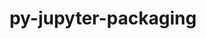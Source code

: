 ---
title: "py-jupyter-packaging"
layout: cache
categories: [package, develop]
meta: {"compilers": ["gcc@11.4.0", "gcc@9.4.0", "none"], "num_specs": 34, "num_specs_by_stack": {"data-vis-sdk": 5, "e4s": 10, "e4s-neoverse-v2": 10, "e4s-neoverse_v1": 6, "e4s-power": 3, "root": 34}, "oss": ["ubuntu20.04", "ubuntu22.04"], "platforms": ["linux"], "stacks": ["data-vis-sdk", "e4s", "e4s-neoverse-v2", "e4s-neoverse_v1", "e4s-power", "root"], "targets": ["neoverse_v1", "neoverse_v2", "ppc64le", "x86_64_v3"], "versions": ["0.12.3"]}
spec_details: [{"compiler": "none", "hash": "2jmnxhldhnrkai6cicgbzoq2ezhfymzo", "os": "ubuntu22.04", "platform": "linux", "size": "-", "stacks": ["e4s-neoverse-v2", "root"], "target": "neoverse_v2", "variants": ["build_system=python_pip"], "versions": ["0.12.3"]}, {"compiler": "none", "hash": "2uhywdlcs77t7hhexrmqnvbskbb7exlq", "os": "ubuntu22.04", "platform": "linux", "size": "-", "stacks": ["e4s", "root"], "target": "x86_64_v3", "variants": ["build_system=python_pip"], "versions": ["0.12.3"]}, {"compiler": "none", "hash": "36xzy4b5ufwziotklskt5zlwzh2tanzx", "os": "ubuntu22.04", "platform": "linux", "size": "-", "stacks": ["e4s-neoverse-v2", "root"], "target": "neoverse_v2", "variants": ["build_system=python_pip"], "versions": ["0.12.3"]}, {"compiler": "none", "hash": "5nxffsprghbay7lzuh63ktlptt5qkrrc", "os": "ubuntu22.04", "platform": "linux", "size": "-", "stacks": ["e4s", "root"], "target": "x86_64_v3", "variants": ["build_system=python_pip"], "versions": ["0.12.3"]}, {"compiler": "none", "hash": "5p5oltb3gjh2y47353vsj3rxwkp76rdu", "os": "ubuntu22.04", "platform": "linux", "size": "-", "stacks": ["e4s", "root"], "target": "x86_64_v3", "variants": ["build_system=python_pip"], "versions": ["0.12.3"]}, {"compiler": "gcc@11.4.0", "hash": "5wdoa4xlpannl5kvlamj6htf4b4xz2cr", "os": "ubuntu22.04", "platform": "linux", "size": "-", "stacks": ["e4s-neoverse_v1", "root"], "target": "neoverse_v1", "variants": ["build_system=python_pip"], "versions": ["0.12.3"]}, {"compiler": "none", "hash": "7byj2fzycy76s3cwjmasfdxf3rizwhk5", "os": "ubuntu22.04", "platform": "linux", "size": "-", "stacks": ["e4s", "root"], "target": "x86_64_v3", "variants": ["build_system=python_pip"], "versions": ["0.12.3"]}, {"compiler": "none", "hash": "7u2f5h5mnffoehn4bv4mfdkwgvzl4xko", "os": "ubuntu22.04", "platform": "linux", "size": "-", "stacks": ["e4s-neoverse-v2", "root"], "target": "neoverse_v2", "variants": ["build_system=python_pip"], "versions": ["0.12.3"]}, {"compiler": "none", "hash": "a65gy6phzrxcybduxrm4jlnrbykwiusx", "os": "ubuntu22.04", "platform": "linux", "size": "-", "stacks": ["e4s", "root"], "target": "x86_64_v3", "variants": ["build_system=python_pip"], "versions": ["0.12.3"]}, {"compiler": "none", "hash": "beft6qvq44iip5xy7zdwqh77pyusjj4a", "os": "ubuntu22.04", "platform": "linux", "size": "-", "stacks": ["e4s-neoverse-v2", "root"], "target": "neoverse_v2", "variants": ["build_system=python_pip"], "versions": ["0.12.3"]}, {"compiler": "gcc@11.4.0", "hash": "cyct5iskyxeyg3go53wqvuiugrwjy54p", "os": "ubuntu22.04", "platform": "linux", "size": "-", "stacks": ["e4s-neoverse_v1", "root"], "target": "neoverse_v1", "variants": ["build_system=python_pip"], "versions": ["0.12.3"]}, {"compiler": "none", "hash": "f3pxf2xvkrhkttlnqvm6gnxj7fv5kw6a", "os": "ubuntu20.04", "platform": "linux", "size": "-", "stacks": ["data-vis-sdk", "root"], "target": "x86_64_v3", "variants": ["build_system=python_pip"], "versions": ["0.12.3"]}, {"compiler": "none", "hash": "fmohub2xoo6bklhpvmzk5xlfhp4n7wc6", "os": "ubuntu22.04", "platform": "linux", "size": "-", "stacks": ["e4s-neoverse-v2", "root"], "target": "neoverse_v2", "variants": ["build_system=python_pip"], "versions": ["0.12.3"]}, {"compiler": "none", "hash": "fod6rreensoy24hvpghlrb3fuq2xn3y4", "os": "ubuntu22.04", "platform": "linux", "size": "-", "stacks": ["e4s-neoverse-v2", "root"], "target": "neoverse_v2", "variants": ["build_system=python_pip"], "versions": ["0.12.3"]}, {"compiler": "none", "hash": "ge6ifqmwc6a7qek2yrexf2szt76yiezm", "os": "ubuntu22.04", "platform": "linux", "size": "-", "stacks": ["e4s", "root"], "target": "x86_64_v3", "variants": ["build_system=python_pip"], "versions": ["0.12.3"]}, {"compiler": "gcc@9.4.0", "hash": "gggptk6i2qmn7jcwazpyw5x37erhwifx", "os": "ubuntu20.04", "platform": "linux", "size": "-", "stacks": ["e4s-power", "root"], "target": "ppc64le", "variants": ["build_system=python_pip"], "versions": ["0.12.3"]}, {"compiler": "none", "hash": "k7shnj7insw5bofupr2hinckyv4qkthp", "os": "ubuntu20.04", "platform": "linux", "size": "-", "stacks": ["data-vis-sdk", "root"], "target": "x86_64_v3", "variants": ["build_system=python_pip"], "versions": ["0.12.3"]}, {"compiler": "none", "hash": "lcwixeovvgcvxu333n3sp5uj43krtg3r", "os": "ubuntu22.04", "platform": "linux", "size": "-", "stacks": ["e4s-neoverse-v2", "root"], "target": "neoverse_v2", "variants": ["build_system=python_pip"], "versions": ["0.12.3"]}, {"compiler": "gcc@11.4.0", "hash": "mxrvviczinnoug2ijpaa6u7wraf3phmh", "os": "ubuntu22.04", "platform": "linux", "size": "-", "stacks": ["e4s-neoverse_v1", "root"], "target": "neoverse_v1", "variants": ["build_system=python_pip"], "versions": ["0.12.3"]}, {"compiler": "gcc@11.4.0", "hash": "osa6fbrdsnopt45kwhb4x2pdchsj5pvs", "os": "ubuntu22.04", "platform": "linux", "size": "-", "stacks": ["e4s-neoverse_v1", "root"], "target": "neoverse_v1", "variants": ["build_system=python_pip"], "versions": ["0.12.3"]}, {"compiler": "none", "hash": "pz5mwmey4cocm7nqdgkduqvupwreslkn", "os": "ubuntu22.04", "platform": "linux", "size": "-", "stacks": ["e4s", "root"], "target": "x86_64_v3", "variants": ["build_system=python_pip"], "versions": ["0.12.3"]}, {"compiler": "none", "hash": "q7m6obdmebfyff7gneawdx4yctodtqk2", "os": "ubuntu22.04", "platform": "linux", "size": "-", "stacks": ["e4s-neoverse-v2", "root"], "target": "neoverse_v2", "variants": ["build_system=python_pip"], "versions": ["0.12.3"]}, {"compiler": "none", "hash": "r6bnae3ppyq6tbq2ci5mjgt57bwphae7", "os": "ubuntu22.04", "platform": "linux", "size": "-", "stacks": ["e4s", "root"], "target": "x86_64_v3", "variants": ["build_system=python_pip"], "versions": ["0.12.3"]}, {"compiler": "none", "hash": "sgm7ujbjukdeuilcev2nbu7ctmpmckbi", "os": "ubuntu22.04", "platform": "linux", "size": "-", "stacks": ["e4s", "root"], "target": "x86_64_v3", "variants": ["build_system=python_pip"], "versions": ["0.12.3"]}, {"compiler": "gcc@9.4.0", "hash": "sjl2a4qhvituupbr5hjpl64gw52inlt2", "os": "ubuntu20.04", "platform": "linux", "size": "-", "stacks": ["e4s-power", "root"], "target": "ppc64le", "variants": ["build_system=python_pip"], "versions": ["0.12.3"]}, {"compiler": "none", "hash": "snozi6nveqosohpkz5wlcyv2hyndft24", "os": "ubuntu22.04", "platform": "linux", "size": "-", "stacks": ["e4s-neoverse-v2", "root"], "target": "neoverse_v2", "variants": ["build_system=python_pip"], "versions": ["0.12.3"]}, {"compiler": "none", "hash": "tmrvyhvug2vvb5wszz5tlhvkvlecwg7u", "os": "ubuntu20.04", "platform": "linux", "size": "-", "stacks": ["data-vis-sdk", "root"], "target": "x86_64_v3", "variants": ["build_system=python_pip"], "versions": ["0.12.3"]}, {"compiler": "none", "hash": "urzo443ijb4qrs4a4erx5x3flln2qz2y", "os": "ubuntu22.04", "platform": "linux", "size": "-", "stacks": ["e4s-neoverse-v2", "root"], "target": "neoverse_v2", "variants": ["build_system=python_pip"], "versions": ["0.12.3"]}, {"compiler": "none", "hash": "vc5rpqydynffqk7otfqwa6u57pwcy4gq", "os": "ubuntu20.04", "platform": "linux", "size": "-", "stacks": ["data-vis-sdk", "root"], "target": "x86_64_v3", "variants": ["build_system=python_pip"], "versions": ["0.12.3"]}, {"compiler": "gcc@9.4.0", "hash": "wbjasg7vqc5yt4dguqnmfufkze72adym", "os": "ubuntu20.04", "platform": "linux", "size": "-", "stacks": ["e4s-power", "root"], "target": "ppc64le", "variants": ["build_system=python_pip"], "versions": ["0.12.3"]}, {"compiler": "none", "hash": "x7rtmnosxy2gewydhr5yyzqdfy3e34wb", "os": "ubuntu20.04", "platform": "linux", "size": "-", "stacks": ["data-vis-sdk", "root"], "target": "x86_64_v3", "variants": ["build_system=python_pip"], "versions": ["0.12.3"]}, {"compiler": "none", "hash": "xndidx455nywzjxgijey64gl72aoeedq", "os": "ubuntu22.04", "platform": "linux", "size": "-", "stacks": ["e4s", "root"], "target": "x86_64_v3", "variants": ["build_system=python_pip"], "versions": ["0.12.3"]}, {"compiler": "gcc@11.4.0", "hash": "ylg5gaqmvuyigknabraqt7w3acow4ogk", "os": "ubuntu22.04", "platform": "linux", "size": "-", "stacks": ["e4s-neoverse_v1", "root"], "target": "neoverse_v1", "variants": ["build_system=python_pip"], "versions": ["0.12.3"]}, {"compiler": "gcc@11.4.0", "hash": "za5pcnvqp44s7un4v35ojgfiltdmarhj", "os": "ubuntu22.04", "platform": "linux", "size": "-", "stacks": ["e4s-neoverse_v1", "root"], "target": "neoverse_v1", "variants": ["build_system=python_pip"], "versions": ["0.12.3"]}]
---